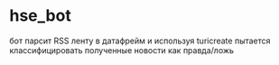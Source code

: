 # hse_bot
бот парсит RSS ленту в датафрейм и используя turicreate пытается классифицировать полученные новости как правда/ложь
